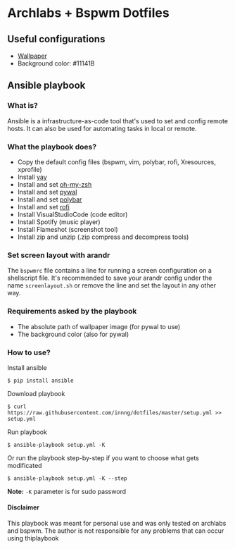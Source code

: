 # Archlabs + Bspwm Dotfiles

## Useful configurations
  * [Wallpaper](https://imgur.com/gallery/rM2fRya)
  * Background color: #11141B
  
##   

## Ansible playbook

### What is?
Ansible is a infrastructure-as-code tool that's used to set and config remote hosts. It can also be used for automating tasks in local or remote.

### What the playbook does?
  * Copy the default config files (bspwm, vim, polybar, rofi, Xresources, xprofile)
  * Install [yay](https://github.com/Jguer/yay)
  * Install and set [oh-my-zsh](https://github.com/ohmyzsh/ohmyzsh)
  * Install and set [pywal](https://github.com/dylanaraps/pywal)
  * Install and set [polybar](https://github.com/polybar/polybar)
  * Install and set [rofi](https://github.com/davatorium/rofi)
  * Install VisualStudioCode (code editor)
  * Install Spotify (music player)
  * Install Flameshot (screenshot tool)
  * Install zip and unzip (.zip compress and decompress tools)
    
### Set screen layout with arandr
The `bspwmrc` file contains a line for running a screen configuration on a shellscript file. It's recommended to save your arandr config under the name `screenlayout.sh` or remove the line and set the layout in any other way.

### Requirements asked by the playbook
  * The absolute path of wallpaper image (for pywal to use)
  * The background color (also for pywal)

### How to use?
  Install ansible
  
  `$ pip install ansible`
  
  Download playbook
  
  `$ curl https://raw.githubusercontent.com/innng/dotfiles/master/setup.yml >> setup.yml`
  
  Run playbook
  
  `$ ansible-playbook setup.yml -K`
  
  Or run the playbook step-by-step if you want to choose what gets modificated
  
  `$ ansible-playbook setup.yml -K --step`
  
  **Note:** `-K` parameter is for sudo password
    
#### Disclaimer
This playbook was meant for personal use and was only tested on archlabs and bspwm. The author is not responsible for any problems that can occur using thiplaybook
